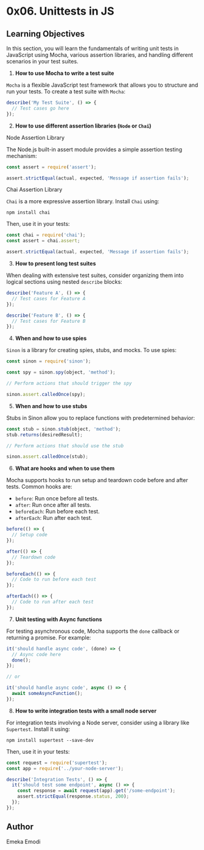 # 0x06. Unittests in JS

## Learning Objectives

In this section, you will learn the fundamentals of writing unit tests in JavaScript using Mocha, various assertion libraries, and handling different scenarios in your test suites.

1. **How to use Mocha to write a test suite**

`Mocha` is a flexible JavaScript test framework that allows you to structure and run your tests. To create a test suite with `Mocha`:

```javascript
describe('My Test Suite', () => {
  // Test cases go here
});
```

2. **How to use different assertion libraries (`Node` or `Chai`)**

Node Assertion Library

The Node.js built-in assert module provides a simple assertion testing mechanism:

```javascript
const assert = require('assert');

assert.strictEqual(actual, expected, 'Message if assertion fails');
```

Chai Assertion Library

`Chai` is a more expressive assertion library. Install `Chai` using:

```shell
npm install chai
```

Then, use it in your tests:

```javascript
const chai = require('chai');
const assert = chai.assert;

assert.strictEqual(actual, expected, 'Message if assertion fails');
```

3. **How to present long test suites**

When dealing with extensive test suites, consider organizing them into logical sections using nested `describe` blocks:

```javascript
describe('Feature A', () => {
  // Test cases for Feature A
});

describe('Feature B', () => {
  // Test cases for Feature B
});
```

4. **When and how to use spies**

`Sinon` is a library for creating spies, stubs, and mocks. To use spies:

```javascript
const sinon = require('sinon');

const spy = sinon.spy(object, 'method');

// Perform actions that should trigger the spy

sinon.assert.calledOnce(spy);
```

5. **When and how to use stubs**

Stubs in Sinon allow you to replace functions with predetermined behavior:

```javascript
const stub = sinon.stub(object, 'method');
stub.returns(desiredResult);

// Perform actions that should use the stub

sinon.assert.calledOnce(stub);
```

6. **What are hooks and when to use them**

Mocha supports hooks to run setup and teardown code before and after tests. Common hooks are:

- `before`: Run once before all tests.
- `after`: Run once after all tests.
- `beforeEach`: Run before each test.
- `afterEach`: Run after each test.

```javascript
before(() => {
  // Setup code
});

after(() => {
  // Teardown code
});

beforeEach(() => {
  // Code to run before each test
});

afterEach(() => {
  // Code to run after each test
});
```

7. **Unit testing with Async functions**

For testing asynchronous code, Mocha supports the `done` callback or returning a promise. For example:

```javascript
it('should handle async code', (done) => {
  // Async code here
  done();
});

// or

it('should handle async code', async () => {
  await someAsyncFunction();
});
```

8. **How to write integration tests with a small node server**

For integration tests involving a Node server, consider using a library like `Supertest`. Install it using:

```shell
npm install supertest --save-dev
```

Then, use it in your tests:

```javascript
const request = require('supertest');
const app = require('../your-node-server');

describe('Integration Tests', () => {
  it('should test some endpoint', async () => {
    const response = await request(app).get('/some-endpoint');
    assert.strictEqual(response.status, 200);
  });
});
```

## Author
Emeka Emodi
